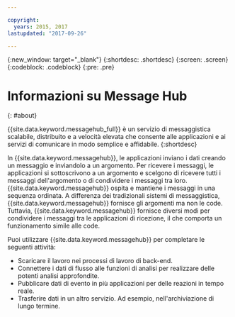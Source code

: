 ```yaml
---

copyright:
  years: 2015, 2017
lastupdated: "2017-09-26"

---
```


{:new_window: target="_blank"}
{:shortdesc: .shortdesc}
{:screen: .screen}
{:codeblock: .codeblock}
{:pre: .pre}

# Informazioni su Message Hub
{: #about}

{{site.data.keyword.messagehub_full}} è un servizio di messaggistica
scalabile, distribuito e a velocità elevata che consente alle applicazioni e ai servizi di comunicare
in modo semplice e affidabile.
{:shortdesc}

In {{site.data.keyword.messagehub}}, le applicazioni inviano i dati
creando un messaggio e inviandolo a un argomento. Per ricevere i messaggi, le applicazioni si sottoscrivono a un argomento
e scelgono di ricevere tutti i messaggi dell'argomento o di condividere i messaggi tra loro.
{{site.data.keyword.messagehub}} ospita e mantiene i messaggi
in una sequenza ordinata. A differenza dei tradizionali sistemi di messaggistica, {{site.data.keyword.messagehub}} fornisce gli argomenti ma non le code. Tuttavia,
{{site.data.keyword.messagehub}} fornisce diversi modi per condividere i messaggi
tra le applicazioni di ricezione, il che comporta un funzionamento simile alle code.

Puoi utilizzare {{site.data.keyword.messagehub}} per completare
le seguenti attività:

* Scaricare il lavoro nei processi di lavoro di back-end.
* Connettere i dati di flusso alle funzioni di analisi per realizzare delle potenti analisi approfondite.
* Pubblicare dati di evento in più applicazioni per delle reazioni in tempo reale.
* Trasferire dati in un altro servizio. Ad esempio, nell'archiviazione di lungo termine.
